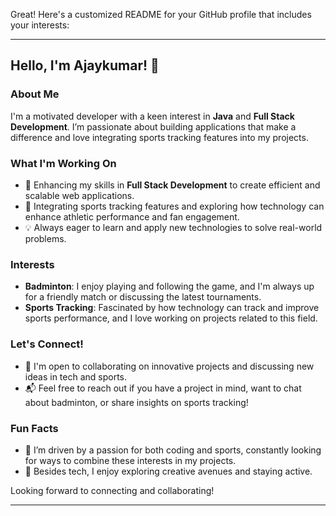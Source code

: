 Great! Here's a customized README for your GitHub profile that includes your interests:

---

## Hello, I'm Ajaykumar! 👋

### About Me
I'm a motivated developer with a keen interest in **Java** and **Full Stack Development**. I’m passionate about building applications that make a difference and love integrating sports tracking features into my projects.

### What I'm Working On
- 🌱 Enhancing my skills in **Full Stack Development** to create efficient and scalable web applications.
- 🏸 Integrating sports tracking features and exploring how technology can enhance athletic performance and fan engagement.
- 💡 Always eager to learn and apply new technologies to solve real-world problems.

### Interests
- **Badminton**: I enjoy playing and following the game, and I'm always up for a friendly match or discussing the latest tournaments.
- **Sports Tracking**: Fascinated by how technology can track and improve sports performance, and I love working on projects related to this field.

### Let's Connect!
- 🤝 I'm open to collaborating on innovative projects and discussing new ideas in tech and sports.
- 📬 Feel free to reach out if you have a project in mind, want to chat about badminton, or share insights on sports tracking!

### Fun Facts
- 🚀 I’m driven by a passion for both coding and sports, constantly looking for ways to combine these interests in my projects.
- 🎨 Besides tech, I enjoy exploring creative avenues and staying active.

Looking forward to connecting and collaborating!

---
